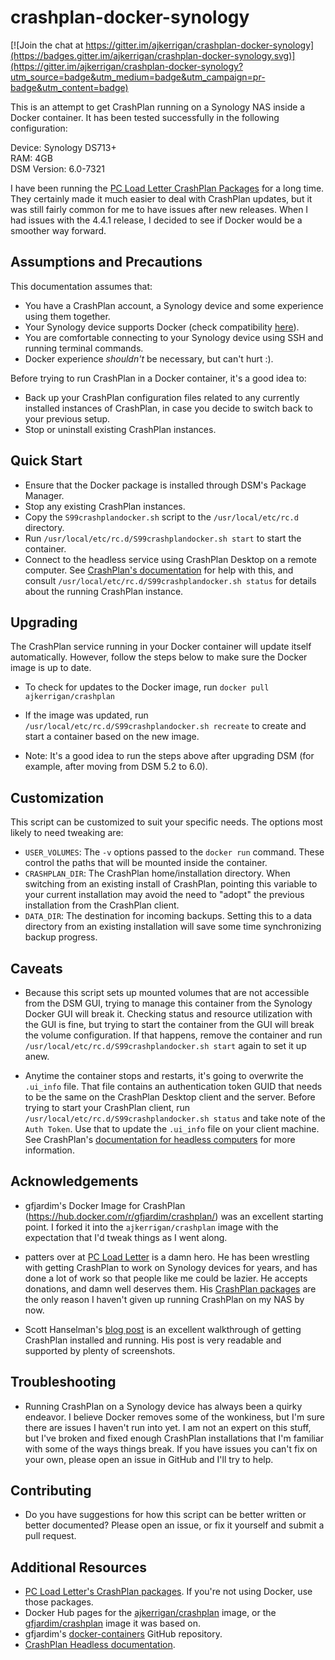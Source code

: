 # crashplan-docker-synology

[![Join the chat at https://gitter.im/ajkerrigan/crashplan-docker-synology](https://badges.gitter.im/ajkerrigan/crashplan-docker-synology.svg)](https://gitter.im/ajkerrigan/crashplan-docker-synology?utm_source=badge&utm_medium=badge&utm_campaign=pr-badge&utm_content=badge)

This is an attempt to get CrashPlan running on a Synology NAS inside a Docker
container. It has been tested successfully in the following configuration:

Device: Synology DS713+  
RAM: 4GB  
DSM Version: 6.0-7321

I have been running the [PC Load Letter CrashPlan Packages](http://pcloadletter.co.uk/2012/01/30/crashplan-syno-package/)
for a long time. They certainly made it much easier to deal with CrashPlan updates,
but it was still fairly common for me to have issues after new releases. When I had
issues with the 4.4.1 release, I decided to see if Docker would be a smoother way forward.

## Assumptions and Precautions

This documentation assumes that:

* You have a CrashPlan account, a Synology device and some experience using them
together.
* Your Synology device supports Docker (check compatibility [here](https://www.synology.com/en-us/dsm/app_packages/Docker)).
* You are comfortable connecting to your Synology device using SSH and running
terminal commands.
* Docker experience *shouldn't* be necessary, but can't hurt :).

Before trying to run CrashPlan in a Docker container, it's a good idea to:

* Back up your CrashPlan configuration files related to any currently installed
instances of CrashPlan, in case you decide to switch back to your previous setup.
* Stop or uninstall existing CrashPlan instances.

## Quick Start

* Ensure that the Docker package is installed through DSM's Package Manager.
* Stop any existing CrashPlan instances.
* Copy the `S99crashplandocker.sh` script to the `/usr/local/etc/rc.d` directory.
* Run `/usr/local/etc/rc.d/S99crashplandocker.sh start` to start the container.
* Connect to the headless service using CrashPlan Desktop on a remote computer.
See [CrashPlan's documentation](http://support.code42.com/CrashPlan/4/Configuring/Using_CrashPlan_On_A_Headless_Computer)
for help with this, and consult `/usr/local/etc/rc.d/S99crashplandocker.sh status`
for details about the running CrashPlan instance.

## Upgrading

The CrashPlan service running in your Docker container will update itself automatically.
However, follow the steps below to make sure the Docker image is up to date.

* To check for updates to the Docker image, run `docker pull ajkerrigan/crashplan`
* If the image was updated, run `/usr/local/etc/rc.d/S99crashplandocker.sh recreate`
to create and start a container based on the new image.

* Note: It's a good idea to run the steps above after upgrading DSM (for example,
after moving from DSM 5.2 to 6.0).

## Customization

This script can be customized to suit your specific needs. The options most
likely to need tweaking are:
* `USER_VOLUMES`: The `-v` options passed to the `docker run` command. These
control the paths that will be mounted inside the container. 
* `CRASHPLAN_DIR`: The CrashPlan home/installation directory. When switching
from an existing install of CrashPlan, pointing this variable to your current
installation may avoid the need to "adopt" the previous installation from
the CrashPlan client.
* `DATA_DIR`: The destination for incoming backups. Setting this to a data
directory from an existing installation will save some time synchronizing
backup progress.

## Caveats

* Because this script sets up mounted volumes that are not accessible from the
DSM GUI, trying to manage this container from the Synology Docker GUI will
break it. Checking status and resource utilization with the GUI is fine, but
trying to start the container from the GUI will break the volume configuration.
If that happens, remove the container and run
`/usr/local/etc/rc.d/S99crashplandocker.sh start` again to set it up anew.

* Anytime the container stops and restarts, it's going to overwrite the `.ui_info`
file. That file contains an authentication token GUID that needs to be the same
on the CrashPlan Desktop client and the server. Before trying to start your CrashPlan
client, run `/usr/local/etc/rc.d/S99crashplandocker.sh status` and take note of
the `Auth Token`. Use that to update the `.ui_info` file on your client machine.
See CrashPlan's [documentation for headless computers](http://support.code42.com/CrashPlan/4/Configuring/Using_CrashPlan_On_A_Headless_Computer#Step_1:_Copy_The_Authentication_Token)
for more information. 

## Acknowledgements

* gfjardim's Docker Image for CrashPlan (https://hub.docker.com/r/gfjardim/crashplan/)
was an excellent starting point. I forked it into the `ajkerrigan/crashplan` image
with the expectation that I'd tweak things as I went along.

* patters over at [PC Load Letter](http://pcloadletter.co.uk/) is a damn hero.
He has been wrestling with getting CrashPlan to work on Synology devices for years,
and has done a lot of work so that people like me could be lazier. He accepts donations,
and damn well deserves them. His
[CrashPlan packages](http://pcloadletter.co.uk/2012/01/30/crashplan-syno-package/)
are the only reason I haven't given up running CrashPlan on my NAS by now.

* Scott Hanselman's [blog post](http://www.hanselman.com/blog/UPDATED2014HowToSetupCrashPlanCloudBackupOnASynologyNASRunningDSM50.aspx)
is an excellent walkthrough of getting CrashPlan installed and running. His post is
very readable and supported by plenty of screenshots.

## Troubleshooting

* Running CrashPlan on a Synology device has always been a quirky endeavor. I believe
Docker removes some of the wonkiness, but I'm sure there are issues I haven't run into
yet. I am not an expert on this stuff, but I've broken and fixed enough CrashPlan
installations that I'm familiar with some of the ways things break. If you have issues
you can't fix on your own, please open an issue in GitHub and I'll try to help.

## Contributing

* Do you have suggestions for how this script can be better written or better documented?
Please open an issue, or fix it yourself and submit a pull request.

## Additional Resources

* [PC Load Letter's CrashPlan packages](http://pcloadletter.co.uk/2012/01/30/crashplan-syno-package/).
If you're not using Docker, use those packages.
* Docker Hub pages for the [ajkerrigan/crashplan](https://hub.docker.com/r/ajkerrigan/crashplan/) image,
or the [gfjardim/crashplan](https://hub.docker.com/r/gfjardim/crashplan/) image it was based on.
* gfjardim's [docker-containers](https://github.com/gfjardim/docker-containers) GitHub repository.
* [CrashPlan Headless documentation](http://support.code42.com/CrashPlan/4/Configuring/Using_CrashPlan_On_A_Headless_Computer).
